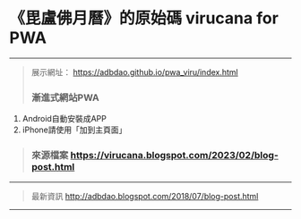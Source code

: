 # 《毘盧佛月曆》的原始碼 virucana for PWA  
---  
> 展示網址：  https://adbdao.github.io/pwa_viru/index.html  
>###  漸進式網站PWA  
  1. Android自動安裝成APP  
  2. iPhone請使用「加到主頁面」  
  
>### 來源檔案 https://virucana.blogspot.com/2023/02/blog-post.html  
---
> 最新資訊 http://adbdao.blogspot.com/2018/07/blog-post.html  
---  
